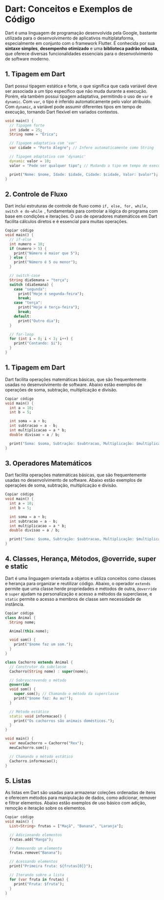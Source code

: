 # Dart: Conceitos e Exemplos de Código

Dart é uma linguagem de programação desenvolvida pela Google, bastante utilizada para o desenvolvimento de aplicativos multiplataforma, especialmente em conjunto com o framework Flutter. É conhecida por sua **sintaxe simples**, **desempenho otimizado** e uma **biblioteca padrão robusta**, que oferece diversas funcionalidades essenciais para o desenvolvimento de software moderno.

## 1. Tipagem em Dart

Dart possui tipagem estática e forte, o que significa que cada variável deve ser associada a um tipo específico que não muda durante a execução. Porém, ela também possui tipagem adaptativa, permitindo o uso de `var` e `dynamic`. Com `var`, o tipo é inferido automaticamente pelo valor atribuído. Com `dynamic`, a variável pode assumir diferentes tipos em tempo de execução, tornando Dart flexível em variados contextos.

```dart
void main() {
  // Tipagem forte
  int idade = 25;
  String nome = "Érica";

  // Tipagem adaptativa com 'var'
  var cidade = "Porto Alegre"; // Infere automaticamente como String

  // Tipagem adaptativa com 'dynamic'
  dynamic valor = 10;
  valor = "Pode ser qualquer tipo"; // Mudando o tipo em tempo de execução

  print("Nome: $nome, Idade: $idade, Cidade: $cidade, Valor: $valor");
}
```

## 2. Controle de Fluxo

Dart inclui estruturas de controle de fluxo como  `if, else, for, while, switch e do-while `, fundamentais para controlar a lógica do programa com base em condições e iterações. O uso de operadores matemáticos em Dart facilita cálculos diretos e é essencial para muitas operações.

```dart
Copiar código
void main() {
  // if-else
  int numero = 10;
  if (numero > 5) {
    print("Número é maior que 5");
  } else {
    print("Número é 5 ou menor");
  }

  // switch-case
  String diaSemana = "terça";
  switch (diaSemana) {
    case "segunda":
      print("Hoje é segunda-feira");
      break;
    case "terça":
      print("Hoje é terça-feira");
      break;
    default:
      print("Outro dia");
  }

  // for-loop
  for (int i = 0; i < 3; i++) {
    print("Contando: $i");
  }
}
```
## 1. Tipagem em Dart

Dart facilita operações matemáticas básicas, que são frequentemente usadas no desenvolvimento de software. Abaixo estão exemplos de operações de soma, subtração, multiplicação e divisão.

```dart
Copiar código
void main() {
  int a = 10;
  int b = 5;

  int soma = a + b;
  int subtracao = a - b;
  int multiplicacao = a * b;
  double divisao = a / b;

  print("Soma: $soma, Subtração: $subtracao, Multiplicação: $multiplicacao, Divisão: $divisao");
}
```
## 3. Operadores Matemáticos
Dart facilita operações matemáticas básicas, que são frequentemente usadas no desenvolvimento de software. Abaixo estão exemplos de operações de soma, subtração, multiplicação e divisão.

```dart
Copiar código
void main() {
  int a = 10;
  int b = 5;

  int soma = a + b;
  int subtracao = a - b;
  int multiplicacao = a * b;
  double divisao = a / b;

  print("Soma: $soma, Subtração: $subtracao, Multiplicação: $multiplicacao, Divisão: $divisao");
}
```

## 4. Classes, Herança, Métodos, @override, super e static
Dart é uma linguagem orientada a objetos e utiliza conceitos como classes e herança para organizar e reutilizar código. Abaixo, o operador  `extends` permite que uma classe herde propriedades e métodos de outra,  `@override` e  `super` ajudam na personalização e acesso a métodos da superclasse, e  `static` permite o acesso a membros de classe sem necessidade de instância.

```dart
Copiar código
class Animal {
  String nome;

  Animal(this.nome);

  void som() {
    print("$nome faz um som.");
  }
}

class Cachorro extends Animal {
  // Construtor da subclasse
  Cachorro(String nome) : super(nome);

  // Sobrescrevendo o método
  @override
  void som() {
    super.som(); // Chamando o método da superclasse
    print("$nome faz: Au au!");
  }

  // Método estático
  static void informacao() {
    print("Os cachorros são animais domésticos.");
  }
}

void main() {
  var meuCachorro = Cachorro("Rex");
  meuCachorro.som();

  // Chamando o método estático
  Cachorro.informacao();
}
```

## 5. Listas
As listas em Dart são usadas para armazenar coleções ordenadas de itens e oferecem métodos para manipulação de dados, como adicionar, remover e filtrar elementos. Abaixo estão exemplos de uso básico com adição, remoção e iteração sobre os elementos.

```dart
Copiar código
void main() {
  List<String> frutas = ["Maçã", "Banana", "Laranja"];

  // Adicionando elementos
  frutas.add("Manga");

  // Removendo um elemento
  frutas.remove("Banana");

  // Acessando elementos
  print("Primeira fruta: ${frutas[0]}");

  // Iterando sobre a lista
  for (var fruta in frutas) {
    print("Fruta: $fruta");
  }
}
```
